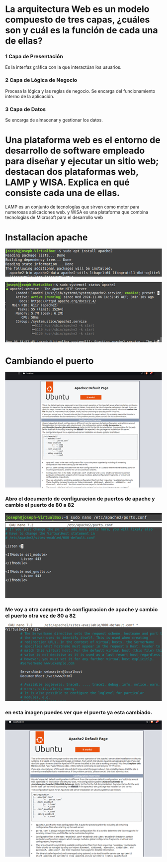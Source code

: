 # La arquitectura Web es un modelo compuesto de tres capas, ¿cuáles son y cuál es la función de cada una de ellas?
### 1 Capa de Presentación
Es la interfaz gráfica con la que interactúan los usuarios.


### 2 Capa de Lógica de Negocio
Procesa la lógica y las reglas de negocio. Se encarga del funcionamiento interno de la aplicación.

### 3 Capa de Datos
Se encarga de almacenar y gestionar los datos.

# Una plataforma web es el entorno de desarrollo de software empleado para diseñar y ejecutar un sitio web; destacan dos plataformas web, LAMP y WISA. Explica en qué consiste cada una de ellas.


LAMP es un conjunto de tecnologías que sirven como motor para numerosas aplicaciones web. y WISA es una plataforma que combina tecnologías de Microsoft para el desarrollo web

# Installacion apache
![alt text](image.png)

![alt text](image-1.png)

# Cambiando el puerto
![alt text](image-2.png)
### Abro el documento de configuracion de puertos de apache y cambio el puerto de 80 a 82
![alt text](image-3.png)
![alt text](image-4.png)
###  Me voy a otra camperta de configuracion de apache y cambio el puerto otra vez de 80 a 82
![alt text](image-5.png)

### en esta imagen puedes ver que el puerto ya esta cambiado.
![alt text](image-6.png)